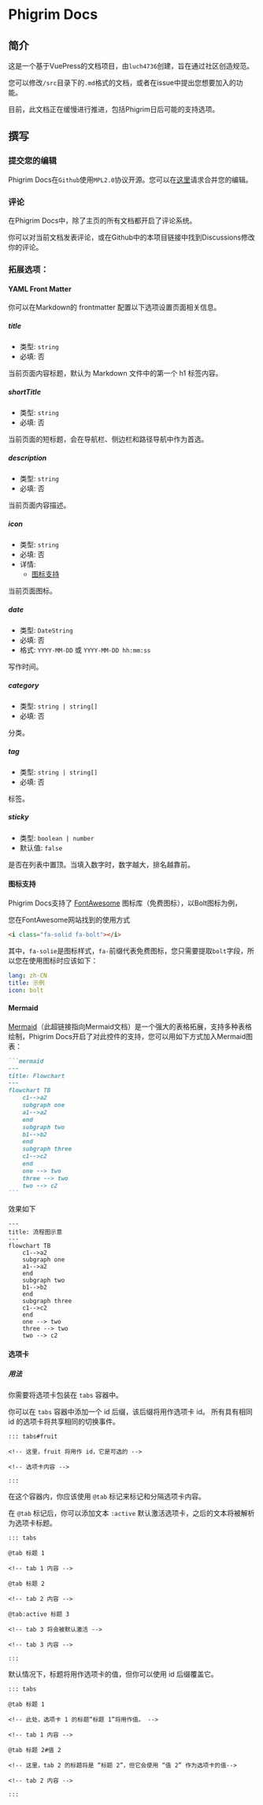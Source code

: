 # Phigrim Docs

## 简介

这是一个基于VuePress的文档项目，由`luch4736`创建，旨在通过社区创造规范。

您可以修改`/src`目录下的`.md`格式的文档，或者在issue中提出您想要加入的功能。

目前，此文档正在缓慢进行推进，包括Phigrim日后可能的支持选项。

## 撰写

### 提交您的编辑

Phigrim Docs在`Github`使用`MPL2.0`协议开源。您可以在[这里](https://github.com/luch4736/Phigrim-Docs/pulls)请求合并您的编辑。

### 评论

在Phigrim Docs中，除了主页的所有文档都开启了评论系统。

你可以对当前文档发表评论，或在Github中的本项目链接中找到Discussions修改你的评论。

### 拓展选项：

#### YAML Front Matter

你可以在Markdown的 frontmatter 配置以下选项设置页面相关信息。

##### title

- 类型: `string`
- 必填: 否

当前页面内容标题，默认为 Markdown 文件中的第一个 h1 标签内容。

##### shortTitle

- 类型: `string`
- 必填: 否

当前页面的短标题，会在导航栏、侧边栏和路径导航中作为首选。

##### description

- 类型: `string`
- 必填: 否

当前页面内容描述。

##### icon

- 类型: `string`
- 必填: 否
- 详情:
  - [图标支持](#图标支持)

当前页面图标。

##### date

- 类型: `DateString`
- 必填: 否
- 格式: `YYYY-MM-DD` 或 `YYYY-MM-DD hh:mm:ss`

写作时间。

##### category

- 类型: `string | string[]`
- 必填: 否

分类。

##### tag

- 类型: `string | string[]`
- 必填: 否

标签。

##### sticky

- 类型: `boolean | number`
- 默认值: `false`

是否在列表中置顶。当填入数字时，数字越大，排名越靠前。

#### 图标支持

Phigrim Docs支持了 [FontAwesome](https://fontawesome.com/) 图标库（免费图标），以Bolt图标为例，

您在FontAwesome网站找到的使用方式

```html
<i class="fa-solid fa-bolt"></i>
```

其中，`fa-solie`是图标样式，`fa-`前缀代表免费图标，您只需要提取`bolt`字段，所以您在使用图标时应该如下：

```yaml
lang: zh-CN
title: 示例
icon: bolt
```

#### Mermaid

[Mermaid](https://mermaid.js.org/)（此超链接指向Mermaid文档）是一个强大的表格拓展，支持多种表格绘制，Phigrim
Docs开启了对此控件的支持，您可以用如下方式加入Mermaid图表：

````markdown
```mermaid
---
title: Flowchart
---
flowchart TB
    c1-->a2
    subgraph one
    a1-->a2
    end
    subgraph two
    b1-->b2
    end
    subgraph three
    c1-->c2
    end
    one --> two
    three --> two
    two --> c2
```
````

效果如下

```mermaid
---
title: 流程图示意
---
flowchart TB
    c1-->a2
    subgraph one
    a1-->a2
    end
    subgraph two
    b1-->b2
    end
    subgraph three
    c1-->c2
    end
    one --> two
    three --> two
    two --> c2
```

#### 选项卡

##### 用法

你需要将选项卡包装在 `tabs` 容器中。

你可以在 `tabs` 容器中添加一个 id 后缀，该后缀将用作选项卡 id。 所有具有相同 id 的选项卡将共享相同的切换事件。

```
::: tabs#fruit

<!-- 这里，fruit 将用作 id，它是可选的 -->

<!-- 选项卡内容 -->

:::
```

在这个容器内，你应该使用 `@tab` 标记来标记和分隔选项卡内容。

在 `@tab` 标记后，你可以添加文本 `:active` 默认激活选项卡，之后的文本将被解析为选项卡标题。

```
::: tabs

@tab 标题 1

<!-- tab 1 内容 -->

@tab 标题 2

<!-- tab 2 内容 -->

@tab:active 标题 3

<!-- tab 3 将会被默认激活 -->

<!-- tab 3 内容 -->

:::
```

默认情况下，标题将用作选项卡的值，但你可以使用 id 后缀覆盖它。

```
::: tabs

@tab 标题 1

<!-- 此处，选项卡 1 的标题“标题 1”将用作值。 -->

<!-- tab 1 内容 -->

@tab 标题 2#值 2

<!-- 这里，tab 2 的标题将是 “标题 2”，但它会使用 “值 2” 作为选项卡的值-->

<!-- tab 2 内容 -->

:::
```

